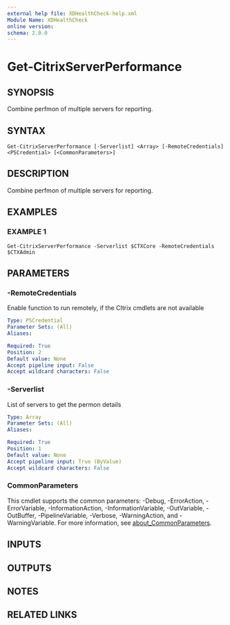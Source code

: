 ```yaml
---
external help file: XDHealthCheck-help.xml
Module Name: XDHealthCheck
online version:
schema: 2.0.0
---
```


# Get-CitrixServerPerformance

## SYNOPSIS
Combine perfmon of multiple servers for reporting.

## SYNTAX

```
Get-CitrixServerPerformance [-Serverlist] <Array> [-RemoteCredentials] <PSCredential> [<CommonParameters>]
```

## DESCRIPTION
Combine perfmon of multiple servers for reporting.

## EXAMPLES

### EXAMPLE 1
```
Get-CitrixServerPerformance -Serverlist $CTXCore -RemoteCredentials $CTXAdmin
```

## PARAMETERS

### -RemoteCredentials
Enable function to run remotely, if the CItrix cmdlets are not available

```yaml
Type: PSCredential
Parameter Sets: (All)
Aliases:

Required: True
Position: 2
Default value: None
Accept pipeline input: False
Accept wildcard characters: False
```

### -Serverlist
List of servers to get the permon details

```yaml
Type: Array
Parameter Sets: (All)
Aliases:

Required: True
Position: 1
Default value: None
Accept pipeline input: True (ByValue)
Accept wildcard characters: False
```

### CommonParameters
This cmdlet supports the common parameters: -Debug, -ErrorAction, -ErrorVariable, -InformationAction, -InformationVariable, -OutVariable, -OutBuffer, -PipelineVariable, -Verbose, -WarningAction, and -WarningVariable. For more information, see [about_CommonParameters](http://go.microsoft.com/fwlink/?LinkID=113216).

## INPUTS

## OUTPUTS

## NOTES

## RELATED LINKS
